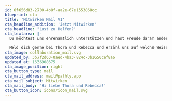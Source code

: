 ```yaml
---
id: 6f656d83-2700-4b8f-aa2e-67e1553868cc
blueprint: cta
title: 'Mitwirken Mail V1'
cta_headline_addition: 'Jetzt Mitwirken'
cta_headline: 'Lust zu Helfen?'
cta_textarea: |-
  Du möchtest uns ehrenamtlich unterstützen und hast Freude daran anderen Menschen zu helfen und ihnen mit deiner Arbeit eine Freude zu machen? Schon mit ein paar Stunden im Monat kannst du viel erreichen. 

  Meld dich gerne bei Thora und Rebecca und erzähl uns auf welche Weise du Pathly unterstützen möchtest.
cta_image: collaboration_mail.svg
updated_by: 3b7f2d63-0aed-4ba3-824c-3b1650cef8a6
updated_at: 1636908675
cta_image_position: right
cta_button_type: mail
cta_mail_address: mail@pathly.app
cta_mail_subject: Mitwirken
cta_mail_body: 'Hi liebe Thora und Rebecca!'
cta_button_icon: icons/icon_mail.svg
---
```

